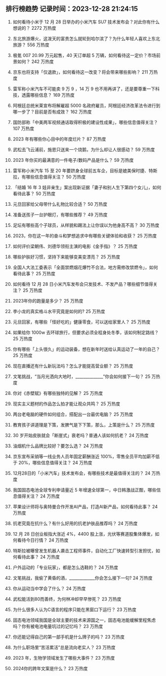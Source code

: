
## 排行榜趋势 记录时间：2023-12-28 21:24:15
  
  1. 如何看待小米于 12 月 28 日举办的小米汽车 SU7 技术发布会？对此你有什么想说的？ 2272 万热度
    
  2. 东北旅游爆火，这泼天的富贵怎么就轮到哈尔滨了？为什么年轻人喜欢上东北旅游？ 556 万热度
    
  3. 极氪 007 20.99 万元起售，40 天订单超 5 万辆，如何看待这一定价？市场前景如何？ 242 万热度
    
  4. 京东也将支持「仅退款」，如何看待这一改变？将会带来哪些影响？ 211 万热度
    
  5. 雷军称小米汽车不可能卖 9 万 9 ，14 万 9 也不用再讲了，还是要尊重一下科技，透露哪些信息？ 169 万热度
    
  6. 阿根廷总统米莱宣布将解雇超 5000 名政府雇员，阿根廷经济改革法令进行到哪一步了？目前是否有成效？ 162 万热度
    
  7. 国防部称「中美两军视频通话取得积极的建设性成果」，哪些信息值得关注？ 107 万热度
    
  8. 2023 年有哪些你心目中的年度烂片？ 87 万热度
    
  9. 武松去飞云浦前，施恩只送来一个烧鹅，为什么却让人很感动？ 59 万热度
    
  10. 2023 年你买的最满意的一件电子/数码产品是什么？ 59 万热度
    
  11. 雷军称小米汽车 15 至 20 年要跻身全球前五车企，目标是媲美保时捷、特斯拉，有哪些信息值得关注？ 50 万热度
    
  12. 「结婚 16 年 3 娃非亲生」案出现新证据「妻子和别人生下第四个女儿」，如何看待此事？ 50 万热度
    
  13. 元旦回家给父母带什么礼物比较合适？ 50 万热度
    
  14. 准备送孩子一台护眼灯，有哪些推荐？ 49 万热度
    
  15. 足坛有哪些高个子球员，从样貌和踢法上让你误以为他身高不高？ 30 万热度
    
  16. 2023，你在这一年的奋斗和梦想追求中有哪些关键体验和收获？ 25 万热度
    
  17. 如何评价梁朝伟、刘德华领衔主演的电影《金手指》？ 25 万热度
    
  18. 哪些护肤好习惯，坚持下来能够变美变漂亮？ 25 万热度
    
  19. 全国人大法工委表示「全面禁燃烟花爆竹不合法，地方需修改禁燃令」，如何看待此事？ 25 万热度
    
  20. 如何看待 12 月 28 日小米汽车发布会只发技术、不发产品？哪些细节值得关注？ 25 万热度
    
  21. 2023年你的跑量是多少？ 25 万热度
    
  22. 李小龙的真实格斗水平究竟是如何的? 25 万热度
    
  23. 元旦回家，有哪些「怪好吃的」健康零食，可以送给家里人？ 25 万热度
    
  24. 如果给你 1000w 去环球旅行，但要求必须全程身处冬季，该如何制定路线？ 25 万热度
    
  25. 你有哪些「上头很久」的运动装备，想在新年时送给认真运动了一年的自己？ 25 万热度
    
  26. 现在直播还有什么新玩法吗？怎么才能提高营业额？ 25 万热度
    
  27. 文笔挑战，“当月光洒向大地时，______________”你会如何接下一句？ 25 万热度
    
  28. 你对《赤壁赋》有哪些独特的见解？ 25 万热度
    
  29. 现实主义题材的作品怎么拍才能让观众共鸣？ 25 万热度
    
  30. 两台老电脑的硬件如何组合，搭配出一台最优电脑？ 25 万热度
    
  31. 教育孩子讲道理是下策，发脾气是下下策，那么，上策是什么？ 25 万热度
    
  32. 30 岁开始皮肤就会「断崖式」衰老吗？普通人该如何抗老？ 24 万热度
    
  33. 油烟机什么品牌比较好？要怎么选？ 24 万热度
    
  34. 京东宣布采销等一线业务人员年固定薪酬涨近 100%，零售全员平均加薪不低于 20%，哪些信息值得关注？ 24 万热度
    
  35. 12月28日的「小米汽车」技术发布会，有哪些技术是最值得关注的？ 24 万热度
    
  36. 我国固态电池全球专利申请量近 5 年增速全球第一，中日韩激战正酣，哪些信息值得关注？ 24 万热度
    
  37. 苹果设计师将与奥特曼合作开发AI产品，打造AI新产品，如何看待此事？ 24 万热度
    
  38. 抗老究竟在抗什么？有什么好用的抗老护肤品推荐吗？ 24 万热度
    
  39. 12 月 28 日创业板指大涨近 4%，4400 股上涨，光伏等赛道股集体爆发，如何看待今日行情？ 24 万热度
    
  40. 特斯拉被曝曾发生机器人袭击工程师事件，自动化工厂快速转型引发担忧，如何看待此事？ 24 万热度
    
  41. 户外运动的「专业玩家」，都是怎么选鞋的？ 24 万热度
    
  42. 文笔挑战，我偷了黄昏的酒，_____________你会怎么接下一句? 24 万热度
    
  43. 你从运动当中学会了什么？ 24 万热度
    
  44. 武松能活到80而善终，为何林冲却早早惨死？ 23 万热度
    
  45. 为什么很多人认为C语言的程序只能在黑窗口下运行？ 23 万热度
    
  46. 固态电池领域我国是全球主要的技术来源国之一，固态电池能缓解里程焦虑吗？你有被电池电量坑过的记忆吗？ 23 万热度
    
  47. 你还能记得自己的第一部手机是什么牌子的吗？ 23 万热度
    
  48. 为什么职场里“苦活累活”总是流向老实人？ 23 万热度
    
  49. 2023 年，生物学领域发生了哪些大事件？ 23 万热度
    
  50. 2024你的跨年文案是什么？ 23 万热度
    